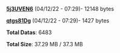 [**5j3UVEN6**](/data/5j3UVEN6.txt) (04/12/22 - 07:29)- 12148 bytes

[**qtgs81Dg**](/data/qtgs81Dg.txt) (04/12/22 - 07:29)- 1427 bytes

**Total Datas**: 6483

**Total Size**: 37.29 MB / 37.3 MB